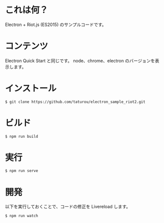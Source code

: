 # これは何？

Electron + Riot.js (ES2015) のサンプルコードです。

# コンテンツ

Electron Quick Start と同じです。
node、chrome、electron のバージョンを表示します。

# インストール

```sh
$ git clone https://github.com/taturou/electron_sample_riot2.git
```

# ビルド

```sh
$ npm run build
```

# 実行

```sh
$ npm run serve
```

# 開発

以下を実行しておくことで、コードの修正を Livereload します。

```sh
$ npm run watch
```